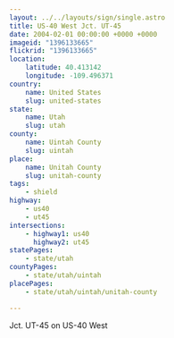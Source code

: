 ```yaml
---
layout: ../../layouts/sign/single.astro
title: US-40 West Jct. UT-45
date: 2004-02-01 00:00:00 +0000 +0000
imageid: "1396133665"
flickrid: "1396133665"
location:
    latitude: 40.413142
    longitude: -109.496371
country:
    name: United States
    slug: united-states
state:
    name: Utah
    slug: utah
county:
    name: Uintah County
    slug: uintah
place:
    name: Unitah County
    slug: unitah-county
tags:
    - shield
highway:
    - us40
    - ut45
intersections:
    - highway1: us40
      highway2: ut45
statePages:
    - state/utah
countyPages:
    - state/utah/uintah
placePages:
    - state/utah/uintah/unitah-county

---
```

Jct. UT-45 on US-40 West